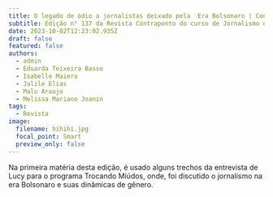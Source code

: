 ```yaml
---
title: O legado de ódio a jornalistas deixado pela  Era Bolsonaro | Contraponto PUC-SP
subtitle: Edição n° 137 da Revista Contraponto do curso de Jornalismo da PUC-SP
date: 2023-10-02T12:23:02.935Z
draft: false
featured: false
authors:
  - admin
  - Eduarda Teixeira Basso
  - Isabelle Maieru
  - Jalile Elias
  - Malu Araujo
  - Melissa Mariano Joanin
tags:
  - Revista
image:
  filename: hihihi.jpg
  focal_point: Smart
  preview_only: false
---
```

N﻿a primeira matéria desta edição, é usado alguns trechos da entrevista de Lucy para o programa Trocando Miúdos, onde, foi discutido o jornalismo na era Bolsonaro e suas dinâmicas de gênero.